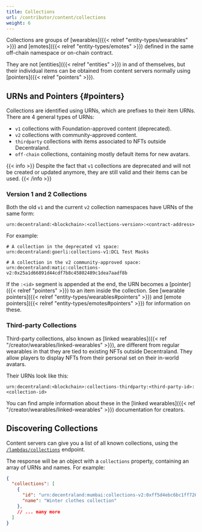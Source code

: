 ```yaml
---
title: Collections
url: /contributor/content/collections
weight: 6
---
```


Collections are groups of [wearables]({{< relref "entity-types/wearables" >}}) and [emotes]({{< relref "entity-types/emotes" >}}) defined in the same off-chain namespace or on-chain contract.

They are not [entities]({{< relref "entities" >}}) in and of themselves, but their individual items can be obtained from content servers normally using [pointers]({{< relref "pointers" >}}).

## URNs and Pointers {#pointers}

Collections are identified using URNs, which are prefixes to their item URNs. There are 4 general types of URNs:

* `v1` collections with Foundation-approved content (deprecated).
* `v2` collections with community-approved content.
* `thirdparty` collections with items associated to NFTs outside Decentraland.
* `off-chain` collections, containing mostly default items for new avatars.

{{< info >}}
Despite the fact that `v1` collections are deprecated and will not be created or updated anymore, they are still valid and their items can be used.
{{< /info >}}

### Version 1 and 2 Collections

Both the old `v1` and the current `v2` collection namespaces have URNs of the same form:

```
urn:decentraland:<blockchain>:<collections-version>:<contract-address>
```

For example:

```
# A collection in the deprecated v1 space:
urn:decentraland:goerli:collections-v1:DCL Test Masks

# A collection in the v2 community-approved space:
urn:decentraland:matic:collections-v2:0x25a1d66891d44cdf7b8c45802489c1dea7aadf8b
```

If the `:<id>` segment is appended at the end, the URN becomes a [pointer]({{< relref "pointers" >}}) to an item inside the collection. See [wearable pointers]({{< relref "entity-types/wearables#pointers" >}}) and [emote pointers]({{< relref "entity-types/emotes#pointers" >}}) for information on these.

### Third-party Collections

Third-party collections, also known as [linked wearables]({{< ref "/creator/wearables/linked-wearables" >}}), are different from regular wearables in that they are tied to existing NFTs outside Decentraland. They allow players to display NFTs from their personal set on their in-world avatars.

Their URNs look like this:

```
urn:decentraland:<blockchain>:collections-thirdparty:<third-party-id>:<collection-id>
```

You can find ample information about these in the [linked wearables]({{< ref "/creator/wearables/linked-wearables" >}}) documentation for creators.

## Discovering Collections

Content servers can give you a list of all known collections, using the [`/lambdas/collections`](https://decentraland.github.io/catalyst-api-specs/#tag/Lambdas/operation/getCollections) endpoint. 

The response will be an object with a `collections` property, containing an array of URNs and names. For example:

```json
{
  "collections": [
    {
      "id": "urn:decentraland:mumbai:collections-v2:0xff5d4ebc6bc1ff7262cab42d3c693d953f4614d2",
      "name": "Winter clothes collection"
    },
    // ... many more
  ]
}
```
